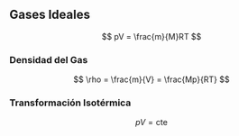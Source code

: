 


## Gases Ideales


$$
	pV = \frac{m}{M}RT
$$


### Densidad del Gas


$$
	\rho = \frac{m}{V} = \frac{Mp}{RT}
$$


### Transformación Isotérmica


$$
	pV = \text{cte}
$$

